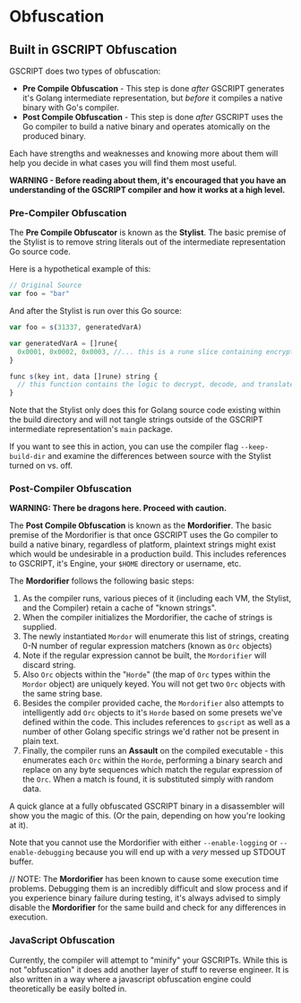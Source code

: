 # Obfuscation

## Built in GSCRIPT Obfuscation

GSCRIPT does two types of obfuscation:

- **Pre Compile Obfuscation** - This step is done _after_ GSCRIPT generates it's Golang intermediate representation, but _before_ it compiles a native binary with Go's compiler.
- **Post Compile Obfuscation** - This step is done _after_ GSCRIPT uses the Go compiler to build a native binary and operates atomically on the produced binary.

Each have strengths and weaknesses and knowing more about them will help you decide in what cases you will find them most useful.

**WARNING - Before reading about them, it's encouraged that you have an understanding of the GSCRIPT compiler and how it works at a high level.**

### Pre-Compiler Obfuscation

The **Pre Compile Obfuscator** is known as the **Stylist**. The basic premise of the Stylist is to remove string literals out of the intermediate representation Go source code.

Here is a hypothetical example of this:

```js
// Original Source
var foo = "bar"
```

And after the Stylist is run over this Go source:

```js
var foo = s(31337, generatedVarA)

var generatedVarA = []rune{
  0x0001, 0x0002, 0x0003, //... this is a rune slice containing encrypted bytes of the string
}

func s(key int, data []rune) string {
  // this function contains the logic to decrypt, decode, and translate the generated var into a string
}
```

Note that the Stylist only does this for Golang source code existing within the build directory and will not tangle strings outside of the GSCRIPT intermediate representation's `main` package.

If you want to see this in action, you can use the compiler flag `--keep-build-dir` and examine the differences between source with the Stylist turned on vs. off.

### Post-Compiler Obfuscation

**WARNING: There be dragons here. Proceed with caution.**

The **Post Compile Obfuscation** is known as the **Mordorifier**. The basic premise of the Mordorifier is that once GSCRIPT uses the Go compiler to build a native binary, regardless of platform, plaintext strings might exist which would be undesirable in a production build. This includes references to GSCRIPT, it's Engine, your `$HOME` directory or username, etc.

The **Mordorifier** follows the following basic steps:

1.  As the compiler runs, various pieces of it (including each VM, the Stylist, and the Compiler) retain a cache of "known strings".
2.  When the compiler initializes the Mordorifier, the cache of strings is supplied.
3.  The newly instantiated `Mordor` will enumerate this list of strings, creating 0-N number of regular expression matchers (known as `Orc` objects)
4.  Note if the regular expression cannot be built, the `Mordorifier` will discard string.
5.  Also `Orc` objects within the "`Horde`" (the map of `Orc` types within the `Mordor` object) are uniquely keyed. You will not get two `Orc` objects with the same string base.
6.  Besides the compiler provided cache, the `Mordorifier` also attempts to intelligently add `Orc` objects to it's `Horde` based on some presets we've defined within the code. This includes references to `gscript` as well as a number of other Golang specific strings we'd rather not be present in plain text.
7.  Finally, the compiler runs an **Assault** on the compiled executable - this enumerates each `Orc` within the `Horde`, performing a binary search and replace on any byte sequences which match the regular expression of the `Orc`. When a match is found, it is substituted simply with random data.

A quick glance at a fully obfuscated GSCRIPT binary in a disassembler will show you the magic of this. (Or the pain, depending on how you're looking at it).

Note that you cannot use the Mordorifier with either `--enable-logging` or `--enable-debugging` because you will end up with a _very_ messed up STDOUT buffer.

// NOTE: The **Mordorifier** has been known to cause some execution time problems. Debugging them is an incredibly difficult and slow process and if you experience binary failure during testing, it's always advised to simply disable the **Mordorifier** for the same build and check for any differences in execution.

### JavaScript Obfuscation

Currently, the compiler will attempt to "minify" your GSCRIPTs. While this is not "obfuscation" it does add another layer of stuff to reverse engineer. It is also written in a way where a javascript obfuscation engine could theoretically be easily bolted in.
